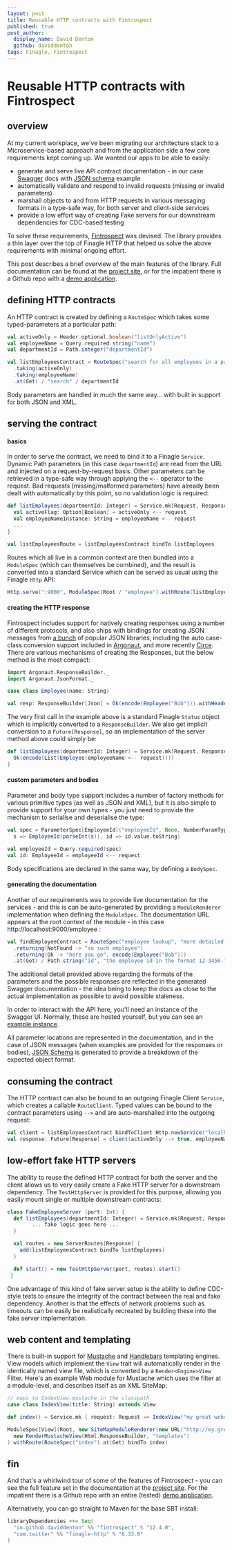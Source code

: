```yaml
---
layout: post
title: Reusable HTTP contracts with Fintrospect
published: true
post_author:
  display_name: David Denton
  github: daviddenton
tags: Finagle, Fintrospect
---
```


# Reusable HTTP contracts with Fintrospect

## overview 
At my current workplace, we've been migrating our architecture stack to a Microservice-based approach and from the application side a few core requirements kept coming up. We wanted our apps to be able to easily:

- generate and serve live API contract documentation - in our case [Swagger][swagger] docs with [JSON schema][jsonschema] example
- automatically validate and respond to invalid requests (missing or invalid parameters)
- marshall objects to and from HTTP requests in various messaging formats in a type-safe way, for both server and client-side services
- provide a low effort way of creating Fake servers for our downstream dependencies for CDC-based testing

To solve these requirements, [Fintrospect][fintrospect] was devised. The library provides a thin layer over the top of Finagle HTTP that helped us solve the above requirements with minimal ongoing effort. 

This post describes a brief overview of the main features of the library. Full documentation can be found at the [project site][fintrospect], or for the impatient there is a Github repo with a [demo application][demo].

## defining HTTP contracts
An HTTP contract is created by defining a ```RouteSpec``` which takes some typed-parameters at a particular path:

```scala
val activeOnly = Header.optional.boolean("listOnlyActive")
val employeeName = Query.required.string("name")
val departmentId = Path.integer("departmentId")

val listEmployeesContract = RouteSpec("search for all employees in a particular group")
  .taking(activeOnly)
  .taking(employeeName)
  .at(Get) / "search" / departmentId
```

Body parameters are handled in much the same way... with built in support for both JSON and XML.

## serving the contract

#### basics
In order to serve the contract, we need to bind it to a Finagle ```Service```. Dynamic Path parameters (in this case ```departmentId```) are read from the URL and injected on a request-by-request basis. Other parameters can be retrieved in a type-safe way through applying the ```<--``` operator to the request. Bad requests (missing/malformed parameters) have already been dealt with automatically by this point, so no validation logic is required:

```scala
def listEmployees(departmentId: Integer) = Service.mk[Request, Response] { request => 
  val activeFlag: Option[Boolean] = activeOnly <-- request
  val employeeNameInstance: String = employeeName <-- request
  ...
}

val listEmployeesRoute = listEmployeesContract bindTo listEmployees
```

Routes which all live in a common context are then bundled into a ```ModuleSpec``` (which can themselves be combined), and the result is converted into a standard Service which can be served as usual using the Finagle ```Http``` API:

```scala
Http.serve(":9000", ModuleSpec(Root / "employee").withRoute(listEmployeesRoute).toService)
```

#### creating the HTTP response
Fintrospect includes support for natively creating responses using a number of different protocols, and also ships with bindings for creating JSON messages from [a bunch][supportedjson] of popular JSON libraries, including the auto case-class conversion support included in [Argonaut][argonaut], and more recently [Circe][circe]. There are various mechanisms of creating the Responses, but the below method is the most compact:

```scala
import Argonaut.ResponseBuilder._
import Argonaut.JsonFormat._

case class Employee(name: String)

val resp: ResponseBuilder[Json] = Ok(encode(Employee("Bob"))).withHeaders("MyCustomHeader" -> "value")
```

The very first call in the example above is a standard Finagle ```Status``` object which is implicitly converted to a ```ResponseBuilder```. We also get implicit conversion to a ```Future[Response]```, so an implementation of the server method above could simply be:

```scala
def listEmployees(departmentId: Integer) = Service.mk[Request, Response] { request => 
  Ok(encode(List(Employee(employeeName <-- request))))
}
```

#### custom parameters and bodies
Parameter and body type support includes a number of factory methods for various primitive types (as well as JSON and XML), but it is also simple to provide support for your own types - you just need to provide the mechanism to serialise and deserialise the type:

```scala
val spec = ParameterSpec[EmployeeId]("employeeId", None, NumberParamType, 
  s => EmployeeId(parseInt(s)), id => id.value.toString)

val employeeId = Query.required(spec)
val id: EmployeeId = employeeId <-- request
```

Body specifications are declared in the same way, by defining a ```BodySpec```.

#### generating the documentation
Another of our requirements was to provide live documentation for the services - and this is can be auto-generated by providing a ```ModuleRenderer``` implementation when defining the ```ModuleSpec```. The documentation URL appears at the root context of the module - in this case http://localhost:9000/employee :

```scala
val findEmployeeContract = RouteSpec("employee lookup", "more detailed description of the service")
  .returning(NotFound -> "so such employee")
  .returning(Ok -> "here you go", encode(Employee("Bob")))
  .at(Get) / Path.string("id", "the employee id in the format 12-3456-78")
```

The additional detail provided above regarding the formats of the parameters and the possible responses are reflected in the generated Swagger documentation - the idea being to keep the docs as close to the actual implementation as possible to avoid possible staleness.

In order to interact with the API here, you'll need an instance of the Swagger UI. Normally, these are hosted yourself, but you can see an [example instance][swaggerpetstore].

All parameter locations are represented in the documentation, and in the case of JSON messages (when examples are provided for the responses or bodies), [JSON Schema][jsonschema] is generated to provide a breakdown of the expected object format.

## consuming the contract
The HTTP contract can also be bound to an outgoing Finagle Client ```Service```, which creates a callable ```RouteClient```. Typed values can be bound to the contract parameters using ```-->``` and are auto-marshalled into the outgoing request:

```scala
val client = listEmployeesContract bindToClient Http.newService("localhost:9001")
val response: Future[Response] = client(activeOnly --> true, employeeName --> "bob", departmentId --> 5)
```

## low-effort fake HTTP servers
The ability to reuse the defined HTTP contract for both the server and the client allows us to very easily create a Fake HTTP server for a downstream dependency. The ```TestHttpServer``` is provided for this purpose, allowing you easily mount single or multiple downstream contracts:

```scala
class FakeEmployeeServer (port: Int) {
  def listEmployees(departmentId: Integer) = Service.mk[Request, Response] { request =>
        ... fake logic goes here ...
  }

  val routes = new ServerRoutes[Response] {
    add(listEmployeesContract bindTo listEmployees)
  }

  def start() = new TestHttpServer(port, routes).start()
 }
```

One advantage of this kind of fake server setup is the ability to define CDC-style tests to ensure the integrity of the contract between the real and fake dependency. Another is that the effects of network problems such as timeouts can be easily be realistically recreated by building these into the fake server implementation.


## web content and templating
There is built-in support for [Mustache][mustache] and [Handlebars][handlebars] templating engines. View models which implement the ```View``` trait will automatically render in the identically named view file, which is converted by a ```Render<Engine>View``` Filter. Here's an example Web module for Mustache which uses the filter at a module-level, and describes itself as an XML SiteMap:

```scala
// maps to IndexView.mustache in the classpath
case class IndexView(title: String) extends View

def index() = Service.mk { request: Request => IndexView("my great website") } 

ModuleSpec[View](Root, new SiteMapModuleRenderer(new URL("http://my.great.site")),
  new RenderMustacheView(Html.ResponseBuilder, "templates")
).withRoute(RouteSpec("index").at(Get) bindTo index)
```

## fin
And that's a whirlwind tour of some of the features of Fintrospect - you can see the full feature set in the documentation at the [project site][fintrospect]. For the impatient there is a Github repo with an entire (tested) [demo application][demo]. 

Alternatively, you can go straight to Maven for the base SBT install:

```scala
libraryDependencies ++= Seq(
  "io.github.daviddenton" %% "fintrospect" % "12.4.0",
  "com.twitter" %% "finagle-http" % "6.33.0"
)
```

[fintrospect]: http://fintrospect.io
[supportedjson]: http://fintrospect.io/installation
[jsonschema]: http://json-schema.org/
[demo]: http://github.com/daviddenton/fintrospect-example-app
[argonaut]: http://argonaut.io
[circe]: http://circe.io
[swagger]: http://swagger.io
[swaggerpetstore]: http://petstore.swagger.io
[mustache]: http://mustache.github.io/
[handlebars]: http://handlebarsjs.com/


